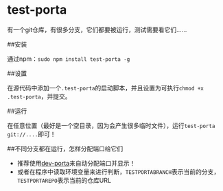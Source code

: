 test-porta
==========

有一个git仓库，有很多分支，它们都要被运行，测试需要看它们……

##安装

通过npm：`sudo npm install test-porta -g`

##设置

在源代码中添加一个`.test-porta`的启动脚本，并且设置为可执行`chmod +x .test-porta`，并提交。

##运行

在任意位置（最好是一个空目录，因为会产生很多临时文件），运行`test-porta git://....`即可！

##不同分支都在运行，怎样分配端口给它们

* 推荐使用[dev-porta](https://github.com/layerssss/dev-porta/)来自动分配端口并显示！
* 或者在程序中读取环境变量来进行判断，`TESTPORTABRANCH`表示当前的分支，`TESTPORTAREPO`表示当前的仓库URL

